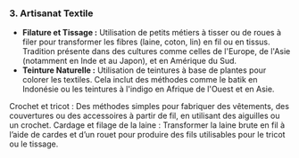 ### **3. Artisanat Textile**
- **Filature et Tissage :** Utilisation de petits métiers à tisser ou de roues à filer pour transformer les fibres (laine, coton, lin) en fil ou en tissus. Tradition présente dans des cultures comme celles de l'Europe, de l'Asie (notamment en Inde et au Japon), et en Amérique du Sud.
- **Teinture Naturelle :** Utilisation de teintures à base de plantes pour colorer les textiles. Cela inclut des méthodes comme le batik en Indonésie ou les teintures à l'indigo en Afrique de l'Ouest et en Asie.

Crochet et tricot : Des méthodes simples pour fabriquer des vêtements, des couvertures ou des accessoires à partir de fil, en utilisant des aiguilles ou un crochet.
Cardage et filage de la laine : Transformer la laine brute en fil à l’aide de cardes et d’un rouet pour produire des fils utilisables pour le tricot ou le tissage.